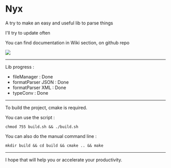 # Nyx
A try to make an easy and useful lib to parse things

I'll try to update often

You can find documentation in Wiki section, on github repo

![](https://cdn.discordapp.com/attachments/644106345397747713/659607495203094579/ezgif-6-c03758c6900b.gif)


---

Lib progress :

- fileManager : Done
- formatParser JSON : Done
- formatParser XML : Done
- typeConv : Done

---

To build the project, cmake is required.

You can use the script :
```
chmod 755 build.sh && ./build.sh
```

You can also do the manual command line :
```
mkdir build && cd build && cmake .. && make
```

---

I hope that will help you or accelerate your productivity.
